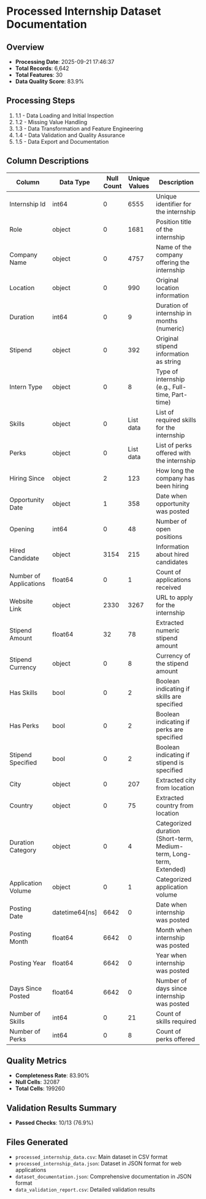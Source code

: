 # Processed Internship Dataset Documentation

## Overview
- **Processing Date**: 2025-09-21 17:46:37
- **Total Records**: 6,642
- **Total Features**: 30
- **Data Quality Score**: 83.9%

## Processing Steps
1. 1.1 - Data Loading and Initial Inspection
1. 1.2 - Missing Value Handling
1. 1.3 - Data Transformation and Feature Engineering
1. 1.4 - Data Validation and Quality Assurance
1. 1.5 - Data Export and Documentation

## Column Descriptions
| Column | Data Type | Null Count | Unique Values | Description |
|--------|-----------|------------|---------------|-------------|
| Internship Id | int64 | 0 | 6555 | Unique identifier for the internship |
| Role | object | 0 | 1681 | Position title of the internship |
| Company Name | object | 0 | 4757 | Name of the company offering the internship |
| Location | object | 0 | 990 | Original location information |
| Duration | int64 | 0 | 9 | Duration of internship in months (numeric) |
| Stipend | object | 0 | 392 | Original stipend information as string |
| Intern Type | object | 0 | 8 | Type of internship (e.g., Full-time, Part-time) |
| Skills | object | 0 | List data | List of required skills for the internship |
| Perks | object | 0 | List data | List of perks offered with the internship |
| Hiring Since | object | 2 | 123 | How long the company has been hiring |
| Opportunity Date | object | 1 | 358 | Date when opportunity was posted |
| Opening | int64 | 0 | 48 | Number of open positions |
| Hired Candidate | object | 3154 | 215 | Information about hired candidates |
| Number of Applications | float64 | 0 | 1 | Count of applications received |
| Website Link | object | 2330 | 3267 | URL to apply for the internship |
| Stipend Amount | float64 | 32 | 78 | Extracted numeric stipend amount |
| Stipend Currency | object | 0 | 8 | Currency of the stipend amount |
| Has Skills | bool | 0 | 2 | Boolean indicating if skills are specified |
| Has Perks | bool | 0 | 2 | Boolean indicating if perks are specified |
| Stipend Specified | bool | 0 | 2 | Boolean indicating if stipend is specified |
| City | object | 0 | 207 | Extracted city from location |
| Country | object | 0 | 75 | Extracted country from location |
| Duration Category | object | 0 | 4 | Categorized duration (Short-term, Medium-term, Long-term, Extended) |
| Application Volume | object | 0 | 1 | Categorized application volume |
| Posting Date | datetime64[ns] | 6642 | 0 | Date when internship was posted |
| Posting Month | float64 | 6642 | 0 | Month when internship was posted |
| Posting Year | float64 | 6642 | 0 | Year when internship was posted |
| Days Since Posted | float64 | 6642 | 0 | Number of days since internship was posted |
| Number of Skills | int64 | 0 | 21 | Count of skills required |
| Number of Perks | int64 | 0 | 8 | Count of perks offered |

## Quality Metrics
- **Completeness Rate**: 83.90%
- **Null Cells**: 32087
- **Total Cells**: 199260

## Validation Results Summary
- **Passed Checks**: 10/13 (76.9%)

## Files Generated
- `processed_internship_data.csv`: Main dataset in CSV format
- `processed_internship_data.json`: Dataset in JSON format for web applications
- `dataset_documentation.json`: Comprehensive documentation in JSON format
- `data_validation_report.csv`: Detailed validation results
